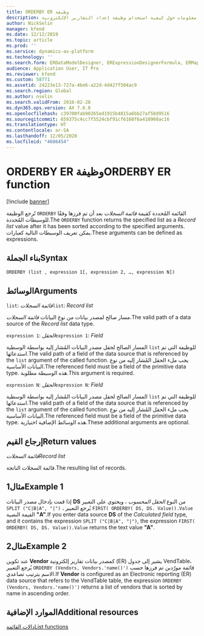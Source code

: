 ```yaml
---
title: ORDERBY ER وظيفة
description: يوفر هذا الموضوع معلومات حول كيفية استخدام وظيفة إعداد التقارير الإلكترونية ORDERBY (ER).
author: NickSelin
manager: kfend
ms.date: 12/12/2019
ms.topic: article
ms.prod: ''
ms.service: dynamics-ax-platform
ms.technology: ''
ms.search.form: ERDataModelDesigner, ERExpressionDesignerFormula, ERMappedFormatDesigner, ERModelMappingDesigner
audience: Application User, IT Pro
ms.reviewer: kfend
ms.custom: 58771
ms.assetid: 24223e13-727a-4be6-a22d-4d427f504ac9
ms.search.region: Global
ms.author: nselin
ms.search.validFrom: 2016-02-28
ms.dyn365.ops.version: AX 7.0.0
ms.openlocfilehash: c39700fab90265ed1915b4815a6bb27af58d9516
ms.sourcegitcommit: 659375c4cc7f5524cbf91cf6160f6a410960ac16
ms.translationtype: HT
ms.contentlocale: ar-SA
ms.lasthandoff: 12/05/2020
ms.locfileid: "4686454"
---
```

# <a name="orderby-er-function"></a><span data-ttu-id="763d2-103">ORDERBY ER وظيفة</span><span class="sxs-lookup"><span data-stu-id="763d2-103">ORDERBY ER function</span></span>

[!include [banner](../includes/banner.md)]

<span data-ttu-id="763d2-104">تُرجع الوظيفة `ORDERBY` القائمة المُحددة كقيمة *قائمة السجلات* بعد أن تم فرزها وفقًا للوسيطات المُحددة.</span><span class="sxs-lookup"><span data-stu-id="763d2-104">The `ORDERBY` function returns the specified list as a *Record list* value after it has been sorted according to the specified arguments.</span></span> <span data-ttu-id="763d2-105">يمكن تعريف الوسيطات التالية كعبارات.</span><span class="sxs-lookup"><span data-stu-id="763d2-105">These arguments can be defined as expressions.</span></span>

## <a name="syntax"></a><span data-ttu-id="763d2-106">بناء الجملة</span><span class="sxs-lookup"><span data-stu-id="763d2-106">Syntax</span></span>

```vb
ORDERBY (list , expression 1[, expression 2, …, expression N])
```

## <a name="arguments"></a><span data-ttu-id="763d2-107">الوسائط</span><span class="sxs-lookup"><span data-stu-id="763d2-107">Arguments</span></span>

<span data-ttu-id="763d2-108">`list`: *قائمة السجلات*</span><span class="sxs-lookup"><span data-stu-id="763d2-108">`list`: *Record list*</span></span>

<span data-ttu-id="763d2-109">مسار صالح لمصدر بيانات من نوع البيانات *قائمة السجلات*.</span><span class="sxs-lookup"><span data-stu-id="763d2-109">The valid path of a data source of the *Record list* data type.</span></span>

<span data-ttu-id="763d2-110">`expression 1`: *الحقل*</span><span class="sxs-lookup"><span data-stu-id="763d2-110">`expression 1`: *Field*</span></span>

<span data-ttu-id="763d2-111">المسار الصالح لحقل مصدر البيانات المُشار إليه بواسطة الوسطية `list` للوظيفة التي تم استدعائها.</span><span class="sxs-lookup"><span data-stu-id="763d2-111">The valid path of a field of the data source that is referenced by the `list` argument of the called function.</span></span> <span data-ttu-id="763d2-112">يجب ملء الحقل المُشار إليه من نوع البيانات الأساسية.</span><span class="sxs-lookup"><span data-stu-id="763d2-112">The referenced field must be a field of the primitive data type.</span></span> <span data-ttu-id="763d2-113">هذه الوسيطة مطلوبة.</span><span class="sxs-lookup"><span data-stu-id="763d2-113">This argument is required.</span></span>

<span data-ttu-id="763d2-114">`expression N`: *الحقل*</span><span class="sxs-lookup"><span data-stu-id="763d2-114">`expression N`: *Field*</span></span>

<span data-ttu-id="763d2-115">المسار الصالح لحقل مصدر البيانات المُشار إليه بواسطة الوسطية `list` للوظيفة التي تم استدعائها.</span><span class="sxs-lookup"><span data-stu-id="763d2-115">The valid path of a field of the data source that is referenced by the `list` argument of the called function.</span></span> <span data-ttu-id="763d2-116">يجب ملء الحقل المُشار إليه من نوع البيانات الأساسية.</span><span class="sxs-lookup"><span data-stu-id="763d2-116">The referenced field must be a field of the primitive data type.</span></span> <span data-ttu-id="763d2-117">هذه الوسائط الإضافية اختيارية.</span><span class="sxs-lookup"><span data-stu-id="763d2-117">These additional arguments are optional.</span></span>

## <a name="return-values"></a><span data-ttu-id="763d2-118">إرجاع القيم</span><span class="sxs-lookup"><span data-stu-id="763d2-118">Return values</span></span>

<span data-ttu-id="763d2-119">*قائمة السجلات*</span><span class="sxs-lookup"><span data-stu-id="763d2-119">*Record list*</span></span>

<span data-ttu-id="763d2-120">قائمة السجلات الناتجة.</span><span class="sxs-lookup"><span data-stu-id="763d2-120">The resulting list of records.</span></span>

## <a name="example-1"></a><span data-ttu-id="763d2-121">مثال1</span><span class="sxs-lookup"><span data-stu-id="763d2-121">Example 1</span></span>

<span data-ttu-id="763d2-122">إذا قمت بإدخال مصدر البيانات **DS** من النوع *الحقل المحسوب* ، ويحتوي على التعبير `SPLIT ("C|B|A", "|")` ، يُرجع التعبير `FIRST( ORDERBY( DS, DS. Value)).Value` القيمة النصية **"A"**.</span><span class="sxs-lookup"><span data-stu-id="763d2-122">If you enter data source **DS** of the *Calculated field* type, and it contains the expression `SPLIT ("C|B|A", "|")`, the expression `FIRST( ORDERBY( DS, DS. Value)).Value` returns the text value **"A"**.</span></span>

## <a name="example-2"></a><span data-ttu-id="763d2-123">مثال2</span><span class="sxs-lookup"><span data-stu-id="763d2-123">Example 2</span></span>

<span data-ttu-id="763d2-124">عند تكوين **Vendor** كمصدر بيانات تقارير إلكترونية (ER) يشير إلى جدول VendTable، يُرجع التعبير `ORDERBY (Vendors, Vendors.'name()')` قائمة مورّدين تم فرزها حسب الاسم بترتيب تصاعدي.</span><span class="sxs-lookup"><span data-stu-id="763d2-124">If **Vendor** is configured as an Electronic reporting (ER) data source that refers to the VendTable table, the expression `ORDERBY (Vendors, Vendors.'name()')` returns a list of vendors that is sorted by name in ascending order.</span></span>

## <a name="additional-resources"></a><span data-ttu-id="763d2-125">الموارد الإضافية</span><span class="sxs-lookup"><span data-stu-id="763d2-125">Additional resources</span></span>

[<span data-ttu-id="763d2-126">دالات القائمة</span><span class="sxs-lookup"><span data-stu-id="763d2-126">List functions</span></span>](er-functions-category-list.md)
